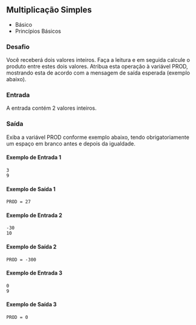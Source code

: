 ## Multiplicação Simples
* Básico
* Princípios Básicos

### Desafio
Você receberá dois valores inteiros. Faça a leitura e em seguida calcule o produto entre estes dois valores. Atribua esta operação à variável PROD, mostrando esta de acordo com a mensagem de saída esperada (exemplo abaixo).

### Entrada
A entrada contém 2 valores inteiros.

### Saída
Exiba a variável PROD conforme exemplo abaixo, tendo obrigatoriamente um espaço em branco antes e depois da igualdade.

#### Exemplo de Entrada 1
~~~~
3
9
~~~~
#### Exemplo de Saída 1
~~~~
PROD = 27
~~~~

#### Exemplo de Entrada 2
~~~~
-30
10
~~~~
#### Exemplo de Saída 2
~~~~
PROD = -300
~~~~

#### Exemplo de Entrada 3
~~~~
0
9
~~~~
#### Exemplo de Saída 3
~~~~
PROD = 0
~~~~